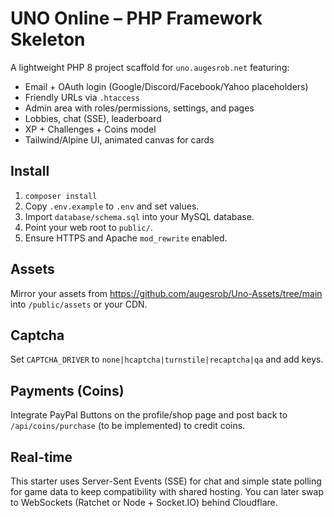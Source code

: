 # UNO Online – PHP Framework Skeleton

A lightweight PHP 8 project scaffold for `uno.augesrob.net` featuring:

- Email + OAuth login (Google/Discord/Facebook/Yahoo placeholders)
- Friendly URLs via `.htaccess`
- Admin area with roles/permissions, settings, and pages
- Lobbies, chat (SSE), leaderboard
- XP + Challenges + Coins model
- Tailwind/Alpine UI, animated canvas for cards

## Install

1. `composer install`
2. Copy `.env.example` to `.env` and set values.
3. Import `database/schema.sql` into your MySQL database.
4. Point your web root to `public/`.
5. Ensure HTTPS and Apache `mod_rewrite` enabled.

## Assets

Mirror your assets from https://github.com/augesrob/Uno-Assets/tree/main into `/public/assets` or your CDN.

## Captcha

Set `CAPTCHA_DRIVER` to `none|hcaptcha|turnstile|recaptcha|qa` and add keys.

## Payments (Coins)

Integrate PayPal Buttons on the profile/shop page and post back to `/api/coins/purchase` (to be implemented) to credit coins.

## Real-time

This starter uses Server-Sent Events (SSE) for chat and simple state polling for game data to keep compatibility with shared hosting. You can later swap to WebSockets (Ratchet or Node + Socket.IO) behind Cloudflare.
